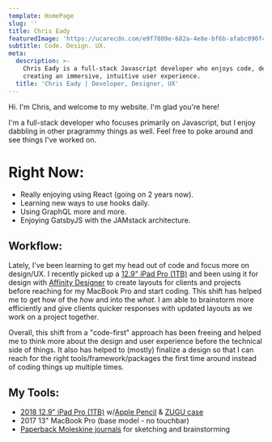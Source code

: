 ```yaml
---
template: HomePage
slug: ''
title: Chris Eady
featuredImage: 'https://ucarecdn.com/e9f7809e-682a-4e8e-bf6b-afabc090f418/'
subtitle: Code. Design. UX.
meta:
  description: >-
    Chris Eady is a full-stack Javascript developer who enjoys code, design, and
    creating an immersive, intuitive user experience.
  title: 'Chris Eady | Developer, Designer, UX'
---
```

Hi. I'm Chris, and welcome to my website. I'm glad you're here!

I'm a full-stack developer who focuses primarily on Javascript, but I enjoy dabbling in other pragrammy things as well. Feel free to poke around and see things I've worked on.

# Right Now:

* Really enjoying using React (going on 2 years now).
* Learning new ways to use hooks daily.
* Using GraphQL more and more.
* Enjoying GatsbyJS with the JAMstack architecture.

## Workflow:

Lately, I've been learning to get my head out of code and focus more on design/UX. I recently picked up a [12.9" iPad Pro (1TB)](https://www.apple.com/shop/buy-ipad/ipad-pro) and been using it for design with [Affinity Designer](https://affinity.serif.com/en-us/designer/) to create layouts for clients and projects before reaching for my MacBook Pro and start coding. This shift has helped me to get how of the _how_ and into the _what_. I am able to brainstorm more efficiently and give clients quicker responses with updated layouts as we work on a project together.

Overall, this shift from a "code-first" approach has been freeing and helped me to think more about the design and user experience before the technical side of things. It also has helped to (mostly) finalize a design so that I can reach for the right tools/framework/packages the first time around instead of coding things up multiple times.

## My Tools:

* [2018 12.9" iPad Pro (1TB)](https://www.apple.com/ipad/) w/[Apple Pencil](https://www.apple.com/apple-pencil/) & [ZUGU case](https://www.amazon.com/ZUGU-CASE-Muse-Case-Protective/dp/B07K1M4PHY/ref=sr_1_4?crid=1L03FT34MMSTQ&keywords=zugo+case+for+ipad+pro+12.9&qid=1562423065&s=gateway&sprefix=zugo+case%2Caps%2C328&sr=8-4)
* 2017 13" MacBook Pro (base model - no touchbar)
* [Paperback Moleskine journals](https://www.amazon.com/Moleskine-Cahier-Cover-Journal-Squared/dp/8883704967/ref=sr_1_1_sspa?crid=1RWB4105PV41N&keywords=moleskine+notebook&qid=1562423228&s=gateway&sprefix=mole%2Caps%2C567&sr=8-1-spons&psc=1) for sketching and brainstorming
